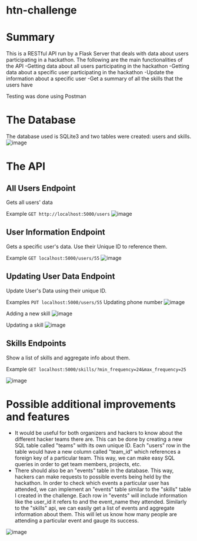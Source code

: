 # htn-challenge

Summary
========
This is a RESTful API run by a Flask Server that deals with data about users participating in a hackathon. The following are the main functionalities of the API
-Getting data about all users participating in the hackathon
-Getting data about a specific user participating in the hackathon
-Update the information about a specific user
-Get a summary of all the skills that the users have

Testing was done using Postman

The Database
============
The database used is SQLite3 and two tables were created: users and skills.
![image](https://user-images.githubusercontent.com/58784851/221295969-b96cc3bd-b258-4042-aed8-26006132fda8.png)

The API
=======

All Users Endpoint
-------------------
Gets all users' data

Example
```GET http://localhost:5000/users``` 
![image](https://user-images.githubusercontent.com/58784851/220806126-4c0a581b-dc34-4c7c-8d7a-459171542dd9.png)

User Information Endpoint
-------------------------
Gets a specific user's data. Use their Unique ID to reference them.

Example
```GET localhost:5000/users/55```
![image](https://user-images.githubusercontent.com/58784851/220806277-7c36f05d-7791-412d-a83f-9936e9611c19.png)

Updating User Data Endpoint
---------------------------
Update User's Data using their unique ID.

Examples
```PUT localhost:5000/users/55```
Updating phone number
![image](https://user-images.githubusercontent.com/58784851/220806591-8abdb73c-386c-44d9-b167-8ff2cfda846c.png)

Adding a new skill
![image](https://user-images.githubusercontent.com/58784851/220806722-427b0e06-e6a6-405d-8482-f3bf7286f5d6.png)

Updating a skill
![image](https://user-images.githubusercontent.com/58784851/220806759-26729bf6-1df9-4587-8ebe-32a312e0ef43.png)


Skills Endpoints
-----
Show a list of skills and aggregate info about them. 

Example
```GET localhost:5000/skills/?min_frequency=24&max_frequency=25```

![image](https://user-images.githubusercontent.com/58784851/220807024-af9f9359-dafc-44b4-ac1f-69e2b4f8dda8.png)


Possible additional improvements and features
=
- It would be useful for both organizers and hackers to know about the different hacker teams there are. This can be done by creating a new SQL table called "teams" with its own unique ID. Each "users" row in the table would have a new column called "team_id" which references a foreign key of a particular team. This way, we can make easy SQL queries in order to get team members, projects, etc.
- There should also be an "events" table in the database. This way, hackers can make requests to possible events being held by the hackathon. In order to check which events a particular user has attended, we can implement an "events" table similar to the "skills" table I created in the challenge. Each row in "events" will include information like the user_id it refers to and the event_name they attended. Similarly to the "skills" api, we can easily get a list of events and aggregate information about them. This will let us know how many people are attending a particular event and gauge its success.

![image](https://user-images.githubusercontent.com/58784851/221296627-00555138-f49b-40ec-858c-f22e7f869ca8.png)

